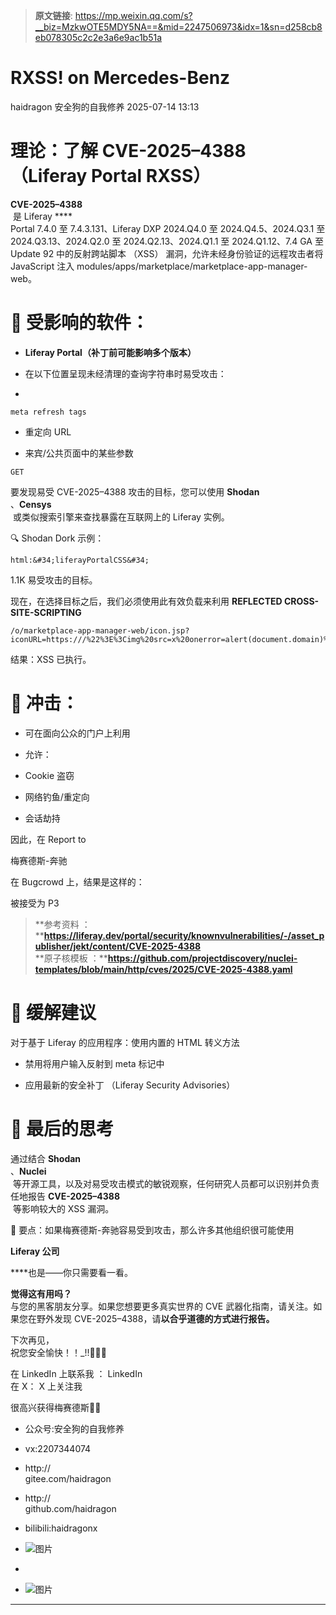 > **原文链接**: https://mp.weixin.qq.com/s?__biz=MzkwOTE5MDY5NA==&mid=2247506973&idx=1&sn=d258cb8eb078305c2c2e3a6e9ac1b51a

#  RXSS! on Mercedes-Benz  
haidragon  安全狗的自我修养   2025-07-14 13:13  
  
# 理论：了解 CVE-2025–4388 （Liferay Portal RXSS）  
  
**CVE-2025–4388**  
 是 Liferay ****  
Portal 7.4.0 至 7.4.3.131、Liferay DXP 2024.Q4.0 至 2024.Q4.5、2024.Q3.1 至 2024.Q3.13、2024.Q2.0 至 2024.Q2.13、2024.Q1.1 至 2024.Q1.12、7.4 GA 至 Update 92 中的反射跨站脚本 （XSS） 漏洞，允许未经身份验证的远程攻击者将 JavaScript 注入 modules/apps/marketplace/marketplace-app-manager-web。  
# 🧩 受影响的软件：  
- **Liferay Portal（补丁前可能影响多个版本）**  
- 在以下位置呈现未经清理的查询字符串时易受攻击：  
  
- 
```
meta refresh tags
```

  
- 重定向 URL  
  
- 来宾/公共页面中的某些参数
```
GET
```

  
要发现易受 CVE-2025–4388 攻击的目标，您可以使用 **Shodan**  
、**Censys**  
 或类似搜索引擎来查找暴露在互联网上的 Liferay 实例。  
  
🔍 Shodan Dork 示例：  

```
html:&#34;liferayPortalCSS&#34;
```

  
  
  
1.1K 易受攻击的目标。  
  
  
现在，在选择目标之后，我们必须使用此有效负载来利用 **REFLECTED CROSS-SITE-SCRIPTING**  

```
/o/marketplace-app-manager-web/icon.jsp?iconURL=https:///%22%3E%3Cimg%20src=x%20onerror=alert(document.domain)%3E
```

  
结果：XSS 已执行。  
  
  
  
# 📌 冲击：  
- 可在面向公众的门户上利用  
  
- 允许：  
  
- Cookie 盗窃  
  
- 网络钓鱼/重定向  
  
- 会话劫持  
  
因此，在 Report to  
  
梅赛德斯-奔驰  
  
在 Bugcrowd 上，结果是这样的：  
  
  
  
  
被接受为 P3  
  
> **参考资料 ：****https://liferay.dev/portal/security/knownvulnerabilities/-/asset_publisher/jekt/content/CVE-2025-4388**  
> **原子核模板 ：****https://github.com/projectdiscovery/nuclei-templates/blob/main/http/cves/2025/CVE-2025-4388.yaml**  
  
# 🧯 缓解建议  
  
对于基于 Liferay 的应用程序：使用内置的 HTML 转义方法  
- 禁用将用户输入反射到 meta 标记中  
  
- 应用最新的安全补丁 （Liferay Security Advisories）  
  
# 🧠 最后的思考  
  
通过结合 **Shodan**  
、**Nuclei**  
 等开源工具，以及对易受攻击模式的敏锐观察，任何研究人员都可以识别并负责任地报告 **CVE-2025–4388**  
 等影响较大的 XSS 漏洞。  
  
🚀 要点：如果梅赛德斯-奔驰容易受到攻击，那么许多其他组织很可能使用   
  
**Liferay 公司**  
  
****也是——你只需要看一看。  
  
  
**觉得这有用吗？**  
与您的黑客朋友分享。如果您想要更多真实世界的 CVE 武器化指南，请关注。如果您在野外发现 CVE-2025–4388，请**以合乎道德的方式进行报告。**  
  
下次再见，  
祝您安全愉快！！_!!👨‍💻💥  
  
在 LinkedIn 上联系我 ： LinkedIn  
在 X： X 上关注我  
  
  
  
很高兴获得梅赛德斯🧡🫡  
  
- 公众号:安全狗的自我修养  
  
- vx:2207344074  
  
- http://  
gitee.com/haidragon  
  
- http://  
github.com/haidragon  
  
- bilibili:haidragonx  
  
- ![图片](https://mmbiz.qpic.cn/sz_mmbiz_png/vBZcZNVQERHYgfyicoHWcBVxH85UOBNaPMJPjIWnCTP3EjrhOXhJsryIkR34mCwqetPF7aRmbhnxBbiaicS0rwu6w/640?wx_fmt=other&wxfrom=5&wx_lazy=1&wx_co=1&tp=webp "")  
  
-   
- ![图片](https://mmbiz.qpic.cn/sz_mmbiz_png/vBZcZNVQERHYgfyicoHWcBVxH85UOBNaPZeRlpCaIfwnM0IM4vnVugkAyDFJlhe1Rkalbz0a282U9iaVU12iaEiahw/640?wx_fmt=other&wxfrom=5&wx_lazy=1&wx_co=1&tp=webp "")  
  
****  
  
  
